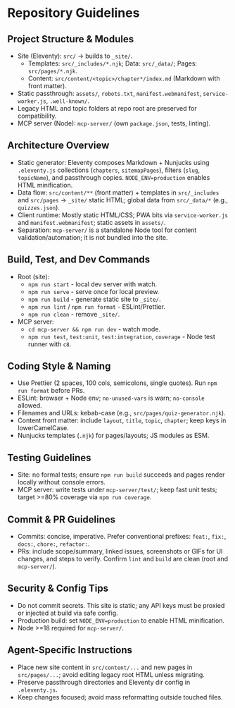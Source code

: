 # Repository Guidelines

## Project Structure & Modules
- Site (Eleventy): `src/` -> builds to `_site/`.
  - Templates: `src/_includes/*.njk`; Data: `src/_data/`; Pages: `src/pages/*.njk`.
  - Content: `src/content/<topic>/chapter*/index.md` (Markdown with front matter).
- Static passthrough: `assets/`, `robots.txt`, `manifest.webmanifest`, `service-worker.js`, `.well-known/`.
- Legacy HTML and topic folders at repo root are preserved for compatibility.
- MCP server (Node): `mcp-server/` (own `package.json`, tests, linting).

## Architecture Overview
- Static generator: Eleventy composes Markdown + Nunjucks using `.eleventy.js` collections (`chapters`, `sitemapPages`), filters (`slug`, `topicName`), and passthrough copies. `NODE_ENV=production` enables HTML minification.
- Data flow: `src/content/**` (front matter) + templates in `src/_includes` and `src/pages` -> `_site/` static HTML; global data from `src/_data/*` (e.g., `quizzes.json`).
- Client runtime: Mostly static HTML/CSS; PWA bits via `service-worker.js` and `manifest.webmanifest`; static assets in `assets/`.
- Separation: `mcp-server/` is a standalone Node tool for content validation/automation; it is not bundled into the site.

## Build, Test, and Dev Commands
- Root (site):
  - `npm run start` - local dev server with watch.
  - `npm run serve` - serve once for local preview.
  - `npm run build` - generate static site to `_site/`.
  - `npm run lint` / `npm run format` - ESLint/Prettier.
  - `npm run clean` - remove `_site/`.
- MCP server:
  - `cd mcp-server && npm run dev` - watch mode.
  - `npm run test`, `test:unit`, `test:integration`, `coverage` - Node test runner with `c8`.

## Coding Style & Naming
- Use Prettier (2 spaces, 100 cols, semicolons, single quotes). Run `npm run format` before PRs.
- ESLint: browser + Node env; `no-unused-vars` is warn; `no-console` allowed.
- Filenames and URLs: kebab-case (e.g., `src/pages/quiz-generator.njk`).
- Content front matter: include `layout`, `title`, `topic`, `chapter`; keep keys in lowerCamelCase.
- Nunjucks templates (`.njk`) for pages/layouts; JS modules as ESM.

## Testing Guidelines
- Site: no formal tests; ensure `npm run build` succeeds and pages render locally without console errors.
- MCP server: write tests under `mcp-server/test/`; keep fast unit tests; target >=80% coverage via `npm run coverage`.

## Commit & PR Guidelines
- Commits: concise, imperative. Prefer conventional prefixes: `feat:`, `fix:`, `docs:`, `chore:`, `refactor:`.
- PRs: include scope/summary, linked issues, screenshots or GIFs for UI changes, and steps to verify. Confirm `lint` and `build` are clean (root and `mcp-server/`).

## Security & Config Tips
- Do not commit secrets. This site is static; any API keys must be proxied or injected at build via safe config.
- Production build: set `NODE_ENV=production` to enable HTML minification.
- Node >=18 required for `mcp-server/`.

## Agent-Specific Instructions
- Place new site content in `src/content/...` and new pages in `src/pages/...`; avoid editing legacy root HTML unless migrating.
- Preserve passthrough directories and Eleventy dir config in `.eleventy.js`.
- Keep changes focused; avoid mass reformatting outside touched files.

